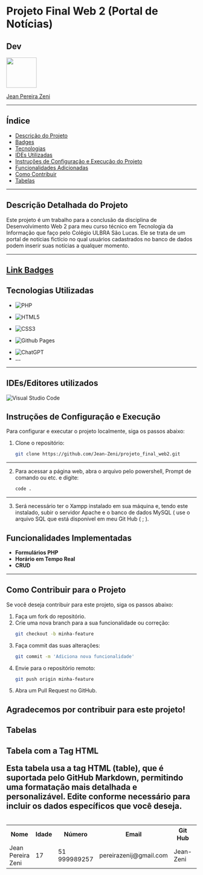 # Projeto Final Web 2 (Portal de Notícias)

## Dev

<img src="https://github.com/Jean-Zeni.png" width="80" height="80">

[Jean Pereira Zeni](https://github.com/Jean-Zeni)

---


## Índice
- [Descrição do Projeto](#descrição-do-projeto)
- [Badges](#badges)
- [Tecnologias](#tecnologias)
- [IDEs Utilizadas](#ides)
- [Instruções de Configuração e Execução do Projeto](#instrucoes)
- [Funcionalidades Adicionadas](#func)
- [Como Contribuir](#contribuicoes)
- [Tabelas](#tabelas)
---

<a name="descricao-do-projeto"></a>
## Descrição Detalhada do Projeto
Este projeto é um trabalho para a conclusão da disciplina de Desenvolvimento Web 2 para meu curso técnico em Tecnologia da Informação que faço pelo Colégio ULBRA São Lucas. Ele se trata de um portal de notícias fictício no qual usuários cadastrados no banco de dados podem inserir suas notícias a qualquer momento.

---

<a name="badges"></a>
<!-- Link para pagina da badges -->
[Link Badges](https://ileriayo.github.io/markdown-badges/)
---

<a name="tecnologias"></a>
## Tecnologias Utilizadas
<!-- Badge PHP -->
- ![PHP](https://img.shields.io/badge/php-%23777BB4.svg?style=for-the-badge&logo=php&logoColor=white)
<!-- Badge HTML5 -->
- ![HTML5](https://img.shields.io/badge/html5-%23E34F26.svg?style=for-the-badge&logo=html5&logoColor=white)
<!-- Badge CSS3 -->
- ![CSS3](https://img.shields.io/badge/css3-%231572B6.svg?style=for-the-badge&logo=css3&logoColor=white)
<!-- Badge GitHub Pages -->
- ![Github Pages](https://img.shields.io/badge/github%20pages-121013?style=for-the-badge&logo=github&logoColor=white)
<!-- Badge ChatGpt -->
- ![ChatGPT](https://img.shields.io/badge/chatGPT-74aa9c?style=for-the-badge&logo=openai&logoColor=white)
- **...** 
---

<a name="ides"></a>
## IDEs/Editores utilizados
<!-- Badge Visual Studio Code -->
![Visual Studio Code](https://img.shields.io/badge/Visual%20Studio%20Code-0078d7.svg?style=for-the-badge&logo=visual-studio-code&logoColor=white)

<a name="instrucoes"></a>
## Instruções de Configuração e Execução
Para configurar e executar o projeto localmente, siga os passos abaixo:

1. Clone o repositório:
    ```bash
    git clone https://github.com/Jean-Zeni/projeto_final_web2.git
    
---
2. Para acessar a página web, abra o arquivo pelo powershell, Prompt de comando ou etc. e digite: 
    ```bash
    code . 
---
3. Será necessário ter o Xampp instalado em sua máquina e, tendo este instalado, subir o servidor Apache e o banco de dados MySQL ( use o arquivo SQL que está disponível em meu Git Hub ( ; ).

<a name="func"></a>
## Funcionalidades Implementadas
- **Formulários PHP**
- **Horário em Tempo Real**
- **CRUD**

---

<a name="contribuicoes"></a>
## Como Contribuir para o Projeto
Se você deseja contribuir para este projeto, siga os passos abaixo:

1. Faça um fork do repositório.
2. Crie uma nova branch para a sua funcionalidade ou correção:
    ```bash
    git checkout -b minha-feature
    ```
3. Faça commit das suas alterações:
    ```bash
    git commit -m 'Adiciona nova funcionalidade'
    ```
4. Envie para o repositório remoto:
    ```bash
    git push origin minha-feature
    ```
5. Abra um Pull Request no GitHub.

Agradecemos por contribuir para este projeto!
---

<a name="tabelas"></a>
## Tabelas


## Tabela com a Tag HTML <table>

Esta tabela usa a tag HTML (table), que é suportada pelo GitHub Markdown, 
permitindo uma formatação mais detalhada e personalizável. 
Edite conforme necessário para incluir os dados específicos que você deseja.

<table>
  <tr>
    <th>Nome</th>
    <th>Idade</th>
    <th>Número</th>
    <th>Email</th>
    <th>Git Hub</th>
    <th>Discord</th>
  </tr>
  <tr>
    <td>Jean Pereira Zeni</td>
    <td>17</td>
    <td>51 999989257</td>
    <td>pereirazenij@gmail.com</td>
    <td>Jean-Zeni</td>
    <td>Ripchip</td>
  </tr>
</table>
